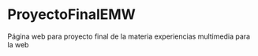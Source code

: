 # ProyectoFinalEMW
Página web para proyecto final de la materia experiencias multimedia para la web
